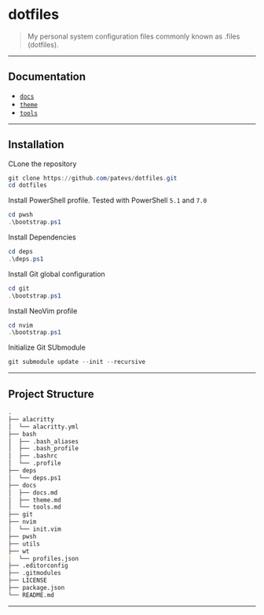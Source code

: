 # dotfiles

> My personal system configuration files commonly known as .files (dotfiles).

---

## Documentation

- [`docs`](./docs/docs.md)
- [`theme`](./docs/theme.md)
- [`tools`](./docs/theme.md)

---

## Installation

CLone the repository

```powershell
git clone https://github.com/patevs/dotfiles.git
cd dotfiles
```

Install PowerShell profile. Tested with PowerShell `5.1` and `7.0`

```powershell
cd pwsh
.\bootstrap.ps1
```

Install Dependencies

```powershell
cd deps
.\deps.ps1
```

Install Git global configuration

```powershell
cd git
.\bootstrap.ps1
```

Install NeoVim profile

```powershell
cd nvim
.\bootstrap.ps1
```

Initialize Git SUbmodule

```powershell
git submodule update --init --recursive
```

---

## Project Structure

```md
.
├── alacritty
│  └── alacritty.yml
├── bash
│  ├── .bash_aliases
│  ├── .bash_profile
│  ├── .bashrc
│  └── .profile
├── deps
│  └── deps.ps1
├── docs
│  ├── docs.md
│  ├── theme.md
│  └── tools.md
├── git
├── nvim
│  └── init.vim
├── pwsh
├── utils
├── wt
|  └── profiles.json
├── .editorconfig
├── .gitmodules
├── LICENSE
├── package.json
└── README.md
```

---
